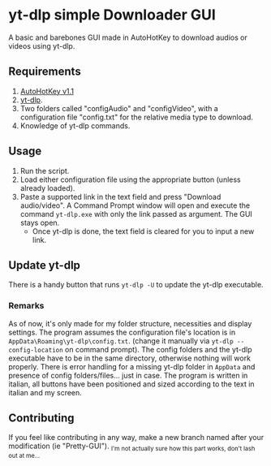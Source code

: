# yt-dlp simple Downloader GUI
A basic and barebones GUI made in AutoHotKey to download audios or videos using yt-dlp.

## Requirements
1. [AutoHotKey v1.1](https://www.autohotkey.com/)
2. [yt-dlp](https://github.com/yt-dlp/yt-dlp/releases).
3. Two folders called "configAudio" and "configVideo", with a configuration file "config.txt" for the relative media type to download.
4. Knowledge of yt-dlp commands.

## Usage
1. Run the script.
2. Load either configuration file using the appropriate button (unless already loaded).
3. Paste a supported link in the text field and press "Download audio/video". A Command Prompt window will open and execute the command `yt-dlp.exe` with only the link passed as argument. The GUI stays open.
   - Once yt-dlp is done, the text field is cleared for you to input a new link.

## Update yt-dlp
There is a handy button that runs `yt-dlp -U` to update the yt-dlp executable.

### Remarks
As of now, it's only made for my folder structure, necessities and display settings.
The program assumes the configuration file's location is in `AppData\Roaming\yt-dlp\config.txt`. (change it manually via `yt-dlp --config-location` on command prompt).
The config folders and the yt-dlp executable have to be in the same directory, otherwise nothing will work properly.
There is error handling for a missing yt-dlp folder in `AppData` and presence of config folders/files... just in case.
The program is written in italian, all buttons have been positioned and sized according to the text in italian and my screen.

## Contributing
If you feel like contributing in any way, make a new branch named after your modification (ie "Pretty-GUI"). <sub>I'm not actually sure how this part works, don't lash out at me...</sub>
